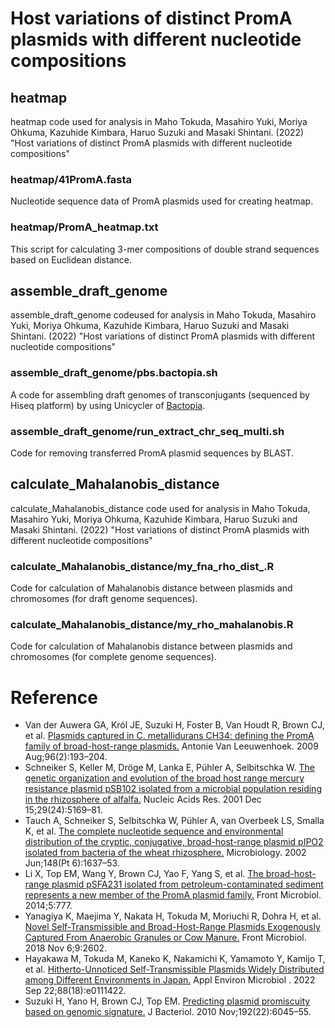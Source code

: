 # Host variations of distinct PromA plasmids with different nucleotide compositions
## heatmap
heatmap code used for analysis in Maho Tokuda, Masahiro Yuki, Moriya Ohkuma, Kazuhide Kimbara, Haruo Suzuki and Masaki Shintani. (2022) 
"Host variations of distinct PromA plasmids with different nucleotide compositions" 

### heatmap/41PromA.fasta
Nucleotide sequence data of PromA plasmids used for creating heatmap.
### heatmap/PromA_heatmap.txt
This script for calculating 3-mer compositions of double strand sequences  based on Euclidean distance.


## assemble_draft_genome
assemble_draft_genome codeused for analysis in Maho Tokuda, Masahiro Yuki, Moriya Ohkuma, Kazuhide Kimbara, Haruo Suzuki and Masaki Shintani. (2022) 
"Host variations of distinct PromA plasmids with different nucleotide compositions" 
### assemble_draft_genome/pbs.bactopia.sh
A code for assembling draft genomes of transconjugants (sequenced by Hiseq platform) by using Unicycler of [Bactopia](https://github.com/bactopia/bactopia).
### assemble_draft_genome/run_extract_chr_seq_multi.sh
Code for removing transferred PromA plasmid sequences by BLAST.


## calculate_Mahalanobis_distance
calculate_Mahalanobis_distance code used for analysis in Maho Tokuda, Masahiro Yuki, Moriya Ohkuma, Kazuhide Kimbara, Haruo Suzuki and Masaki Shintani. (2022) 
"Host variations of distinct PromA plasmids with different nucleotide compositions"
### calculate_Mahalanobis_distance/my_fna_rho_dist_.R
Code for calculation of Mahalanobis distance between plasmids and chromosomes (for draft genome sequences).
### calculate_Mahalanobis_distance/my_rho_mahalanobis.R
Code for calculation of Mahalanobis distance between plasmids and chromosomes (for complete genome sequences).


# Reference
* Van der Auwera GA, Król JE, Suzuki H, Foster B, Van Houdt R, Brown CJ, et al. [Plasmids captured in C. metallidurans CH34: defining the PromA family of broad-host-range plasmids.](http://dx.doi.org/10.1007/s10482-009-9316-9) Antonie Van Leeuwenhoek. 2009 Aug;96(2):193–204. 
* Schneiker S, Keller M, Dröge M, Lanka E, Pühler A, Selbitschka W. [The genetic organization and evolution of the broad host range mercury resistance plasmid pSB102 isolated from a microbial population residing in the rhizosphere of alfalfa.](http://dx.doi.org/10.1093/nar/29.24.5169) Nucleic Acids Res. 2001 Dec 15;29(24):5169–81.
* Tauch A, Schneiker S, Selbitschka W, Pühler A, van Overbeek LS, Smalla K, et al. [The complete nucleotide sequence and environmental distribution of the cryptic, conjugative, broad-host-range plasmid pIPO2 isolated from bacteria of the wheat rhizosphere.](http://dx.doi.org/10.1099/00221287-148-6-1637) Microbiology. 2002 Jun;148(Pt 6):1637–53. 
*  	Li X, Top EM, Wang Y, Brown CJ, Yao F, Yang S, et al. [The broad-host-range plasmid pSFA231 isolated from petroleum-contaminated sediment represents a new member of the PromA plasmid family.](http://dx.doi.org/10.3389/fmicb.2014.00777) Front Microbiol. 2014;5:777.
*  	Yanagiya K, Maejima Y, Nakata H, Tokuda M, Moriuchi R, Dohra H, et al. [Novel Self-Transmissible and Broad-Host-Range Plasmids Exogenously Captured From Anaerobic Granules or Cow Manure.](http://dx.doi.org/10.3389/fmicb.2018.02602) Front Microbiol. 2018 Nov 6;9:2602. 
*  	Hayakawa M, Tokuda M, Kaneko K, Nakamichi K, Yamamoto Y, Kamijo T, et al. [Hitherto-Unnoticed Self-Transmissible Plasmids Widely Distributed among Different Environments in Japan.](http://dx.doi.org/10.1128/aem.01114-22) Appl Environ Microbiol . 2022 Sep 22;88(18):e0111422. 
*  	Suzuki H, Yano H, Brown CJ, Top EM. [Predicting plasmid promiscuity based on genomic signature.]( http://dx.doi.org/10.1128/JB.00277-10
) J Bacteriol. 2010 Nov;192(22):6045–55. 



